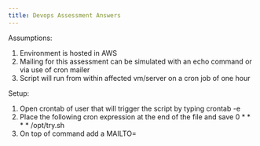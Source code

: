 ```yaml
---
title: Devops Assessment Answers
--- 
```


Assumptions: 
1. Environment is hosted in AWS 
2. Mailing for this assessment can be simulated with an echo command or via use of cron mailer
3. Script will run from within affected vm/server on a cron job of one hour

Setup: 
1. Open crontab of user that will trigger the script by typing crontab -e
2. Place the following cron expression at the end of the file and save  0 * * * * /opt/try.sh
3. On top of command add a MAILTO=<desired email target>
